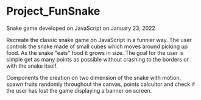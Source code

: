 # Project_FunSnake
Snake game developed on JavaScript on January 23, 2022

Recreate the classic snake game on JavaScript in a funnier way. The user controls the snake made of small cubes which moves around picking up food. As the snake "eats" food it grows in size. The goal for the user is simple get as many points as possible without crashing to the borders or with the snake itself.  

Components the creation on two dimension of the snake with motion, spawn fruits randomly throughout the canvas, points calcultor and check if the user has lost the game displaying a banner on screen.   

